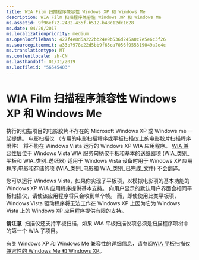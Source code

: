 ```yaml
---
title: WIA Film 扫描程序兼容性 Windows XP 和 Windows Me
description: WIA Film 扫描程序兼容性 Windows XP 和 Windows Me
ms.assetid: 9f96ef72-2482-435f-b512-b48c12dc1628
ms.date: 04/20/2017
ms.localizationpriority: medium
ms.openlocfilehash: 427f4e8d5a222bb24e9b536d245a0c7e5e6c3f26
ms.sourcegitcommit: a33b7978e22d5bb9f65ca7056f955319049a2e4c
ms.translationtype: MT
ms.contentlocale: zh-CN
ms.lasthandoff: 01/31/2019
ms.locfileid: "56545403"
---
```

# <a name="wia-film-scanner-compatibility-for-windows-xp-and-windows-me"></a>WIA Film 扫描程序兼容性 Windows XP 和 Windows Me





执行的扫描项目的电影胶片*不*存在的 Microsoft Windows XP 或 Windows me 一起提供。 电影扫描仪 （专用的电影扫描程序或平板扫描仪上的电影胶片扫描程序附件） 将不能在 Windows Vista 运行的 Windows XP WIA 应用程序。 [WIA 兼容性层](wia-compatibility-layer.md)位于 Windows Vista WIA 服务句柄仅平板和基本的送纸器项 (WIA\_类别\_平板和 WIA\_类别\_送纸器) 适用于 Windows Vista 设备时用于 Windows XP 应用程序;电影和存储的项 (WIA\_类别\_电影和 WIA\_类别\_已完成\_文件) 不会翻译。

您可以运行 Windows Vista，如果你实现了平板项，以模拟电影项的基本功能的 Windows XP WIA 应用程序提供基本支持。 向用户显示的默认用户界面会相同平板扫描仪，请使该应用程序将只会收到单个帧。 而，即使使用此类平板项，Windows Vista 驱动程序将无法工作在 Windows XP 上因为它为 Windows Vista 上的 Windows XP 应用程序提供有限的支持。

**请注意**  扫描仪还支持平板扫描，如果 WIA 平板扫描仪项必须是扫描程序项树中的第一个 WIA 子项目。

 

有关 Windows XP 和 Windows Me 兼容性的详细信息，请参阅[WIA 平板扫描仪兼容性的 Windows Me 和 Windows XP](wia-flatbed-scanner-compatibility-for-windows-xp-and-windows-me.md)。

 

 




